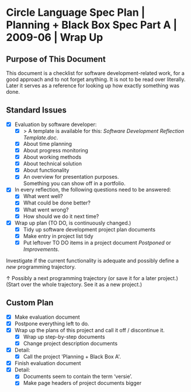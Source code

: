 ﻿Circle Language Spec Plan | Planning + Black Box Spec Part A | 2009-06 | Wrap Up
================================================================================


Purpose of This Document
------------------------

This document is a checklist for software development-related work, for a good approach and to not forget anything. It is not to be read over literally. Later it serves as a reference for looking up how exactly something was done.


Standard Issues
---------------

- [x] Evaluation by software developer:
    - [x] \> A template is available for this: *Software Development Reflection Template.doc*.
    - [x] About time planning
    - [x] About progress monitoring
    - [x] About working methods
    - [x] About technical solution
    - [x] About functionality
    - [x] An overview for presentation purposes.  
      Something you can show off in a portfolio.

- [x] In every reflection, the following questions need to be answered:
    - [x] What went well?
    - [x] What could be done better?
    - [x] What went wrong?
    - [x] How should we do it next time?

- [x] Wrap up plan (TO DO, is continuously changed.)
    - [x] Tidy up software development project plan documents
    - [x] Make entry in project list tidy
    - [x] Put leftover TO DO items in a project document *Postponed* or *Improvements*.

Investigate if the current functionality is adequate and possibly define a *new* programming trajectory.

↑ Possibly a next programming trajectory (or save it for a later project.)
(Start over the whole trajectory. See it as a new project.)


Custom Plan
-----------

- [x] Make evaluation document
- [x] Postpone everything left to do.
- [x] Wrap up the plans of this project and call it off / discontinue it.
    - [x] Wrap up step-by-step documents
    - [x] Change project description documents
- [x] Detail:
    - [x] Call the project 'Planning + Black Box A'.
- [x] Finish evaluation document
- [x] Detail:
    - [x] Documents seem to contain the term ‘versie’.
    - [x] Make page headers of project documents bigger
